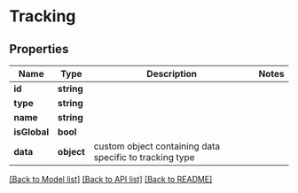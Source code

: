 # Tracking

## Properties
Name | Type | Description | Notes
------------ | ------------- | ------------- | -------------
**id** | **string** |  | 
**type** | **string** |  | 
**name** | **string** |  | 
**isGlobal** | **bool** |  | 
**data** | **object** | custom object containing data specific to tracking type | 

[[Back to Model list]](../README.md#documentation-for-models) [[Back to API list]](../README.md#documentation-for-api-endpoints) [[Back to README]](../README.md)


